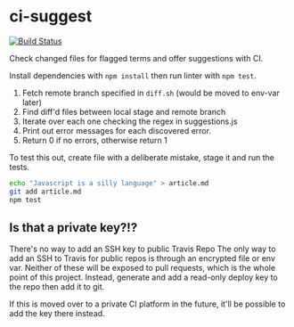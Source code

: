 # ci-suggest
[![Build Status](https://travis-ci.org/danprince/ci-suggest.svg?branch=master)](https://travis-ci.org/danprince/ci-suggest)

Check changed files for flagged terms and offer suggestions with CI.

Install dependencies with `npm install` then run linter with `npm test`.

1. Fetch remote branch specified in `diff.sh` (would be moved to env-var later)
2. Find diff'd files between local stage and remote branch
3. Iterate over each one checking the regex in suggestions.js
4. Print out error messages for each discovered error.
5. Return 0 if no errors, otherwise return 1

To test this out, create file with a deliberate mistake, stage it and run the tests.

```bash
echo "Javascript is a silly language" > article.md
git add article.md
npm test
```

## Is that a private key?!?
There's no way to add an SSH key to public Travis Repo
The only way to add an SSH to Travis for public repos is through an encrypted file or env var. Neither of these will be exposed to pull requests, which is the whole point of this project. Instead, generate and add a read-only deploy key to the repo then add it to git.

If this is moved over to a private CI platform in the future, it'll be possible to add the key there instead.
